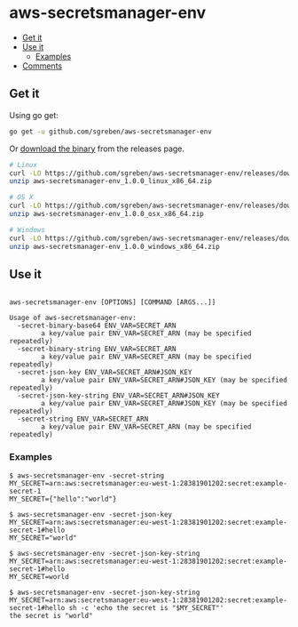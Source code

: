 # aws-secretsmanager-env

<!-- TOC -->

- [Get it](#get-it)
- [Use it](#use-it)
  - [Examples](#examples)
- [Comments](#comments)

<!-- /TOC -->

## Get it

Using go get:

```bash
go get -u github.com/sgreben/aws-secretsmanager-env
```

Or [download the binary](https://github.com/sgreben/aws-secretsmanager-env/releases/latest) from the releases page.

```bash
# Linux
curl -LO https://github.com/sgreben/aws-secretsmanager-env/releases/download/1.0.0/aws-secretsmanager-env_1.0.0_linux_x86_64.zip
unzip aws-secretsmanager-env_1.0.0_linux_x86_64.zip

# OS X
curl -LO https://github.com/sgreben/aws-secretsmanager-env/releases/download/1.0.0/aws-secretsmanager-env_1.0.0_osx_x86_64.zip
unzip aws-secretsmanager-env_1.0.0_osx_x86_64.zip

# Windows
curl -LO https://github.com/sgreben/aws-secretsmanager-env/releases/download/1.0.0/aws-secretsmanager-env_1.0.0_windows_x86_64.zip
unzip aws-secretsmanager-env_1.0.0_windows_x86_64.zip
```

## Use it

```text

aws-secretsmanager-env [OPTIONS] [COMMAND [ARGS...]]

Usage of aws-secretsmanager-env:
  -secret-binary-base64 ENV_VAR=SECRET_ARN
    	a key/value pair ENV_VAR=SECRET_ARN (may be specified repeatedly)
  -secret-binary-string ENV_VAR=SECRET_ARN
    	a key/value pair ENV_VAR=SECRET_ARN (may be specified repeatedly)
  -secret-json-key ENV_VAR=SECRET_ARN#JSON_KEY
    	a key/value pair ENV_VAR=SECRET_ARN#JSON_KEY (may be specified repeatedly)
  -secret-json-key-string ENV_VAR=SECRET_ARN#JSON_KEY
    	a key/value pair ENV_VAR=SECRET_ARN#JSON_KEY (may be specified repeatedly)
  -secret-string ENV_VAR=SECRET_ARN
    	a key/value pair ENV_VAR=SECRET_ARN (may be specified repeatedly)
```

### Examples

```shell
$ aws-secretsmanager-env -secret-string MY_SECRET=arn:aws:secretsmanager:eu-west-1:28381901202:secret:example-secret-1
MY_SECRET={"hello":"world"}

$ aws-secretsmanager-env -secret-json-key MY_SECRET=arn:aws:secretsmanager:eu-west-1:28381901202:secret:example-secret-1#hello
MY_SECRET="world"

$ aws-secretsmanager-env -secret-json-key-string MY_SECRET=arn:aws:secretsmanager:eu-west-1:28381901202:secret:example-secret-1#hello
MY_SECRET=world

$ aws-secretsmanager-env -secret-json-key-string MY_SECRET=arn:aws:secretsmanager:eu-west-1:28381901202:secret:example-secret-1#hello sh -c 'echo the secret is "$MY_SECRET"'
the secret is "world"
```
